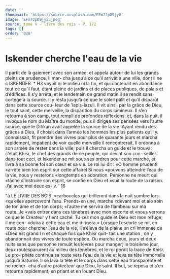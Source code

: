 ```yaml
---
date: ''
thumbnail: 'https://source.unsplash.com/EFm7JpD9jy8'
image: 'EFm7JpD9jy8.jpeg'
source: tome V - livre des rois - P. 172
tags: []
order: '028'
---
```


# Iskender cherche l'eau de la vie

Il partit de là gaiement avec son armée, et appela
autour de lui les grands pleins de prudence. Il mar- cha jusqu’à ce qu’il arrivât à une ville, dont il ne
c
lSKENDER. \* H3 voyait ni le milieu ni la fin, et qui contenait en
abondance tout ce qu’il faut, étant pleine de jardins
et de places publiques, de palais et d’édifices. Il s’y
arrêta, et le lendemain de grand matin il se rendit sans cortége à la source. Il y resta jusqu’à ce que
le soleil pâlît et qu’il disparût dans cette source cou-
leur de ’lapis-lazuli. Il vit ainsi, par la grâce de Dieu, le tout saint, cette merveille, la disparition du corps lumineux. Il s’en retourna à son camp, tout rempli de profondes réflexions, et, dans la nuit, il invoqua le nom du Maître du monde; puis il dirigea ses pensées vers l’autre source, que le Dihkan avait appelée la source de la vie. Ayant rendu des grâces
à Dieu, il choisit dans l’armée les hommes les plus patients qu’il y. connaissait, fit prendre des vivres pour plus de quarante jours et marcha rapidement, impatient de voir quelle merveille il rencontrerait. Il ordonna à son armée de rester dans la ville; puis
il chercha un guide et le trouva: c’était Khisr, le
chef des grands de ce peuple, qui devint son con- seiller dans tout ceci, et Iskender se mit sous ses ordres pour cette marche, et livra à sa bonne foi son cœur et sa vie. Le roi lui dit : «O homme prudent! «arrête bien ton esprit sur cette affairel Si nous «pouvons atteindre l’eau de la vie, nous y resterons «longtemps en adoration. Personne ne meurt qui «tâche d’instruire son esprit, se confie en Dieu et
«suit la route de la raison. J’ai avec moi deux es-
v. ’ 16

"à LE LIVRE DES BOIS.
«carboucles qui brilleront dans la nuit sombre lors- «qu’elles apercevront l’eau. Prends-en une, marche «devant moi et aie soin de ton âme et de ton corps; «l’autre me servira de flambeau sur ma route...le «vais entrer dans ces ténèbres avec mon escorte et «nous verrons ce que le Créateur y tient caché. Tu
«es mon guide et Dieu est mon refuge; il me con- «duira à cette eau et me dirigera.»
Lorsque l’escorte se mit en route pour chercher l’eau de la vie, il s’éleva de la plaine un cri immense
de «Dieu est grand l n et chaque fois que Khisr quit- tait une station , on y abandonnait des vivres de toute espèce. Ou marcha deux, jours et deux nuits sans que personne remuât les lèvres pour manger; le troisième jour, deux routesparurent au milieu des ténèbres, et le roi perdit la trace de Khisr. Le pro- phète continua sa route vers l’eau de la vie et leva
sa tête immortelle jusqu’à Saturne. Il se lava la tête
et le corps dans cette eau transparente et ne recher- cha d’autre protecteur que Dieu, le saint. Il but, se reposa et s’en retourna rapidement, en priant et en louant Dieu.
